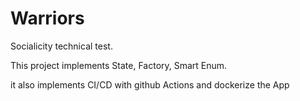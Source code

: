 # Warriors
Socialicity technical test.

This project implements State, Factory, Smart Enum.

it also implements CI/CD with github Actions and dockerize the App
